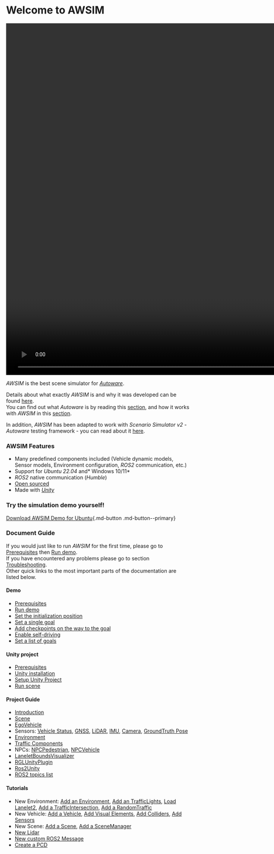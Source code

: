 # Welcome to AWSIM
<video width="1920" controls autoplay muted loop>
<source src="Introduction/AWSIM/awsim_video.mp4" type="video/mp4">
</video>

*AWSIM* is the best scene simulator for [*Autoware*](https://github.com/autowarefoundation/autoware).

Details about what exactly *AWSIM* is and why it was developed can be found [here](./Introduction/AWSIM/).<br> 
You can find out what *Autoware* is by reading this [section](./Introduction/Autoware/), and how it works with *AWSIM* in this [section](./Introduction/ConnectionWithAutoware/).

In addition, *AWSIM* has been adapted to work with *Scenario Simulator v2* - *Autoware* testing framework - you can read about it [here](./Introduction/ConnectionWithScenarioSimulator/).

### AWSIM Features 

- Many predefined components included (Vehicle dynamic models, Sensor models, Environment configuration, *ROS2* communication, etc.)
- Support for *Ubuntu 22.04* and* Windows 10/11*
- *ROS2* native communication (*Humble*)
- [Open sourced](https://github.com/tier4/AWSIM)
- Made with [*Unity*](https://unity.com/)

### Try the simulation demo yourself!
[Download AWSIM Demo for Ubuntu](https://github.com/tier4/AWSIM/releases/download/v1.1.0/AWSIM_v1.1.0.zip){.md-button .md-button--primary}

### Document Guide
If you would just like to run *AWSIM* for the first time, please go to [Prerequisites](./UserGuide/Installation/Prerequisites/) then [Run demo](./UserGuide/Installation/RunDemo/).<br>
If you have encountered any problems please go to section [Troubleshooting](./DeveloperGuide/TroubleShooting/).<br>
Other quick links to the most important parts of the documentation are listed below.

#### Demo
- [Prerequisites](./UserGuide/Installation/Prerequisites/) 
- [Run demo](./UserGuide/Installation/RunDemo/) 
- [Set the initialization position](./UserGuide/FirstSteps/SetTheInitializationPosition/)
- [Set a single goal](./UserGuide/FirstSteps/SetASingleGoal/)
- [Add checkpoints on the way to the goal](./UserGuide/FirstSteps/AddCheckpointsOnTheWayToTheGoal/) 
- [Enable self-driving](./UserGuide/FirstSteps/EnableSelf-driving/) 
- [Set a list of goals](./UserGuide/FirstSteps/SetAListOfGoals/) 
  
#### Unity project
- [Prerequisites](./UserGuide/BuildFromSource/Prerequisites/)
- [Unity installation ](./UserGuide/BuildFromSource/UnityInstallation/)
- [Setup Unity Project](./UserGuide/BuildFromSource/SetupUnityProject/)
- [Run scene](./UserGuide/BuildFromSource/RunScene/)

#### Project Guide
- [Introduction](./UserGuide/ProjectGuide/Introduction/)
- [Scene](./UserGuide/ProjectGuide/Components/Scene/)
- [EgoVehicle](./UserGuide/ProjectGuide/Components/EgoVehicle/)
- Sensors: [Vehicle Status](./UserGuide/ProjectGuide/Components/Sensors/VehicleStatus/), [GNSS](./UserGuide/ProjectGuide/Components/Sensors/Gnss/), [LiDAR](./UserGuide/ProjectGuide/Components/Sensors/Lidar/), [IMU](./UserGuide/ProjectGuide/Components/Sensors/Imu/), [Camera](./UserGuide/ProjectGuide/Components/Sensors/Camera/), [GroundTruth Pose](./UserGuide/ProjectGuide/Components/Sensors/GroundTruths/Pose/)
- [Environment](./UserGuide/ProjectGuide/Components/Environment/Environment/)
- [Traffic Components](./UserGuide/ProjectGuide/Components/Environment/TrafficComponents/)
- NPCs: [NPCPedestrian](./UserGuide/ProjectGuide/Components/NPCs/Pedestrian/), [NPCVehicle](./UserGuide/ProjectGuide/Components/NPCs/Vehicle/)
- [LaneletBoundsVisualizer](./UserGuide/ProjectGuide/Components/LaneletBoundsVisualizer/) 
- [RGLUnityPlugin](./UserGuide/ProjectGuide/ExternalLibraries/RGLUnityPlugin/)
- [Ros2Unity](./UserGuide/ProjectGuide/ExternalLibraries/Ros2Unity/)
- [ROS2 topics list](./UserGuide/ProjectGuide/Ros2TopicList/)

#### Tutorials
- New Environment: [Add an Environment](./DeveloperGuide/Tutorials/AddANewEnvironment/AddAnEnvironment/), [Add an TrafficLights](./DeveloperGuide/Tutorials/AddANewEnvironment/AddTrafficLights/), [Load Lanelet2](./DeveloperGuide/Tutorials/AddANewEnvironment/AddARandomTraffic/LoadItemsFromLanelet/), [Add a TrafficIntersection](./DeveloperGuide/Tutorials/AddANewEnvironment/AddARandomTraffic/AddATrafficIntersection/), [Add a RandomTraffic](./DeveloperGuide/Tutorials/AddANewEnvironment/AddARandomTraffic/AddARandomTrafficSimulatorScript/)
- New Vehicle: [Add a Vehicle](./DeveloperGuide/Tutorials/AddANewVehicle/AddAVehicle/), [Add Visual Elements](./DeveloperGuide/Tutorials/AddANewVehicle/AddVisualElements/), [Add Colliders](./DeveloperGuide/Tutorials/AddANewVehicle/AddColliders/), [Add Sensors](./DeveloperGuide/Tutorials/AddANewVehicle/AddSensors/)
- New Scene: [Add a Scene](./DeveloperGuide/Tutorials/AddANewScene/AddAScene/), [Add a SceneManager](./DeveloperGuide/Tutorials/AddANewScene/AddASceneManager/)
- [New Lidar](./DeveloperGuide/Tutorials/AddANewLiDAR/)
- [New custom ROS2 Message](./DeveloperGuide/Tutorials/AddACustomMessage/)
- [Create a PCD](./DeveloperGuide/Tutorials/CreateAPCDFromMesh/)
